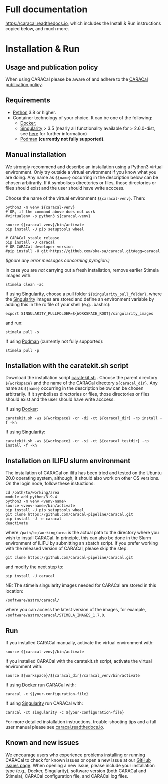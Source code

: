 # Full documentation
https://caracal.readthedocs.io, which includes the Install & Run instructions copied below, and much more.

# Installation & Run

## Usage and publication policy

When using CARACal please be aware of and adhere to the [CARACal publication policy](https://docs.google.com/document/d/e/2PACX-1vTqZoKhdewnWvxvEI4C9DxI-IHP1FTCoC5Iqz_MqlX63q8UnnpcqoZvVf-sSfqACu8sA_nufkXICUH6/pub).

## Requirements
- [Python](https://www.python.org) 3.8 or higher.
- Container technology of your choice. It can be one of the following:
  - [Docker](https://www.docker.com);
  - [Singularity](https://github.com/sylabs/singularity) > 3.5 (nearly all functionality available for > 2.6.0-dist, see [here](https://github.com/caracal-pipeline/caracal/issues/1154) for further information)
  - [Podman](https://podman.io) **(currently not fully supported)**.

## Manual installation

We strongly recommend and describe an installation using a Python3 virtual environment. Only try outside a virtual environment if you know what you are doing. Any name as ``${name}`` occurring in the description below can be chosen arbitrarily. If it symbolises directories or files, those directories or files should exist and the user should have write acccess.

Choose the name of the virtual environment `${caracal-venv}`. Then:

```
python3 -m venv ${caracal-venv}
# OR, if the command above does not work
#virtualenv -p python3 ${caracal-venv}

source ${caracal-venv}/bin/activate
pip install -U pip setuptools wheel

# CARACal stable release
pip install -U caracal
# OR CARACal developer version
#pip install -U git+https://github.com/ska-sa/caracal.git#egg=caracal
```
*(Ignore any error messages concerning pyregion.)*

In case you are *not* carrying out a fresh installation, remove earlier Stimela images with:

```
stimela clean -ac
```

<!-- Then, if using [Docker](https://www.docker.com):

```
stimela pull
```
-->

If using [Singularity](https://github.com/sylabs/singularity), choose a pull folder `${singularity_pull_folder}`, where the [Singularity](https://github.com/sylabs/singularity) images are stored and define an environment variable by adding this in the rc file of your shell (e.g. .bashrc):

```
export SINGULARITY_PULLFOLDER=${WORKSPACE_ROOT}/singularity_images
```
and run:

``` 
stimela pull -s
```

If using [Podman](https://podman.io) (currently not fully supported):

```
stimela pull -p
``` 

## Installation with the caratekit.sh script

Download the installation script [caratekit.sh](https://github.com/caracal-pipeline/caracal/blob/master/caratekit.sh) . Choose the parent directory `${workspace}` and the name of the CARACal directory `${caracal_dir}`. Any name as ``${name}`` occurring in the description below can be chosen arbitrarily. If it symbolises directories or files, those directories or files should exist and the user should have write acccess.

If using [Docker](https://www.docker.com):

```
caratekit.sh -ws ${workspace} -cr -di -ct ${caracal_dir} -rp install -f -kh
```

If using [Singularity](https://github.com/sylabs/singularity):

```
caratekit.sh -ws ${workspace} -cr -si -ct ${caracal_testdir} -rp install -f -kh
```

## Installation on ILIFU slurm environment

The installation of CARACal on ilifu has been tried and tested on the Ubuntu 20.0 operating system, although, it should also work on other OS versions. On the login node, follow these instuctions:

```
cd /path/to/working/area
module add python/3.9.4
python3 -m venv <venv-name>
source <venv-name>/bin/activate
pip install -U pip setuptools wheel
git clone https://github.com/caracal-pipeline/caracal.git
pip install -U -e caracal
deactivate
```
where `/path/to/working/area` is the actual path to the directory where you wish to install CARACal.
In principle, this can also be done in the Slurm environment of ILIFU by submitting an sbatch script. If you prefer working with the released version of CARACal, please skip the step: 

```
git clone https://github.com/caracal-pipeline/caracal.git

```
and modify the next step to:

```
pip install -U caracal

```

NB: The stimela singularity images needed for CARACal are stored in this location:
```
/software/astro/caracal/
```
where you can access the latest version of the images, for example, ` /software/astro/caracal/STIMELA_IMAGES_1.7.0 `. 
## Run

If you installed CARACal manually, activate the virtual environment with:
```
source ${caracal-venv}/bin/activate
```

If you installed CARACal with the caratekit.sh script, activate the virtual environment with:
```
source ${workspace}/${caracal_dir}/caracal_venv/bin/activate
```

If using [Docker](https://www.docker.com) run CARACal with:

```
caracal -c ${your-configuration-file}
```

If using [Singularity](https://github.com/sylabs/singularity) run CARACal with:

```
caracal -ct singularity -c ${your-configuration-file}
```

For more detailed installation instructions, trouble-shooting tips and a full user manual please see [caracal.readthedocs.io](https://caracal.readthedocs.io).


## Known and new issues

We encourage users who experience problems installing or running CARACal to check for known issues or open a new issue at
our [GitHub issues page](https://github.com/caracal-pipeline/caracal/issues). When opening a new issue, please include your installation type (e.g., Docker, Singularity), software version (both CARACal and Stimela), CARACal configuration file, and CARACal log files.
